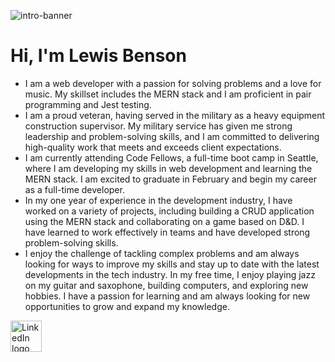 
![intro-banner](https://user-images.githubusercontent.com/105423307/210188571-05a8d64f-c643-4609-b7fa-82a874d9c55a.gif)
# Hi, I'm Lewis Benson

- I am a web developer with a passion for solving problems and a love for music. My skillset includes the MERN stack and I am proficient in pair programming and Jest testing.
- I am a proud veteran, having served in the military as a heavy equipment construction supervisor. My military service has given me strong leadership and problem-solving skills, and I am committed to delivering high-quality work that meets and exceeds client expectations.
- I am currently attending Code Fellows, a full-time boot camp in Seattle, where I am developing my skills in web development and learning the MERN stack. I am excited to graduate in February and begin my career as a full-time developer.
- In my one year of experience in the development industry, I have worked on a variety of projects, including building a CRUD application using the MERN stack and collaborating on a game based on D&D. I have learned to work effectively in teams and have developed strong problem-solving skills.
- I enjoy the challenge of tackling complex problems and am always looking for ways to improve my skills and stay up to date with the latest developments in the tech industry. In my free time, I enjoy playing jazz on my guitar and saxophone, building computers, and exploring new hobbies. I have a passion for learning and am always looking for new opportunities to grow and expand my knowledge.

<a href="https://www.linkedin.com/in/tm-lewis-benson/">
  <img src="https://user-images.githubusercontent.com/105423307/210189283-6c29733b-dfe3-4cc2-bcd3-1861eaae7c79.png" height="50" width="50" alt="LinkedIn logo">
</a>



